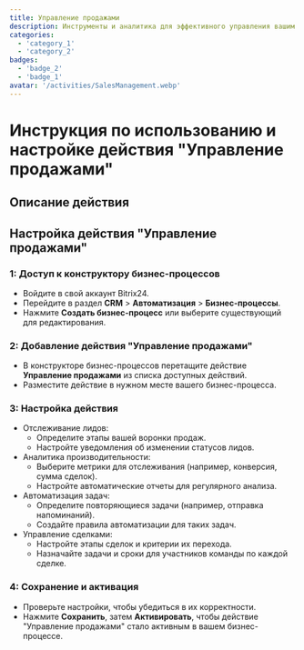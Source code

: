 ```yaml
---
title: Управление продажами
description: Инструменты и аналитика для эффективного управления вашим воронкой продаж.
categories: 
  - 'category_1'
  - 'category_2'
badges: 
  - 'badge_2'
  - 'badge_1'
avatar: '/activities/SalesManagement.webp'
---
```


# Инструкция по использованию и настройке действия "Управление продажами"

## Описание действия

## **Настройка действия "Управление продажами"**

### 1: Доступ к конструктору бизнес-процессов
- Войдите в свой аккаунт Bitrix24.
- Перейдите в раздел **CRM** > **Автоматизация** > **Бизнес-процессы**.
- Нажмите **Создать бизнес-процесс** или выберите существующий для редактирования.

### 2: Добавление действия "Управление продажами"
- В конструкторе бизнес-процессов перетащите действие **Управление продажами** из списка доступных действий.
- Разместите действие в нужном месте вашего бизнес-процесса.

### 3: Настройка действия
- Отслеживание лидов:
  - Определите этапы вашей воронки продаж.
  - Настройте уведомления об изменении статусов лидов.
- Аналитика производительности:
  - Выберите метрики для отслеживания (например, конверсия, сумма сделок).
  - Настройте автоматические отчеты для регулярного анализа.
- Автоматизация задач:
  - Определите повторяющиеся задачи (например, отправка напоминаний).
  - Создайте правила автоматизации для таких задач.
- Управление сделками:
  - Настройте этапы сделок и критерии их перехода.
  - Назначайте задачи и сроки для участников команды по каждой сделке.

### 4: Сохранение и активация
- Проверьте настройки, чтобы убедиться в их корректности.
- Нажмите **Сохранить**, затем **Активировать**, чтобы действие "Управление продажами" стало активным в вашем бизнес-процессе.